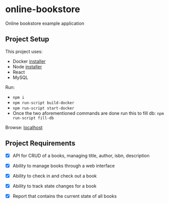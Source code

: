 # online-bookstore
 Online bookstore example application

## Project Setup
This project uses:
- Docker [installer](https://www.docker.com/get-started)
- Node [installer](https://nodejs.org/en/download/)
- React
- MySQL

Run:
- `npm i`
- `npm run-script build-docker`
- `npm run-script start-docker`
- Once the two aforementioned commands are done run this to fill db: `npm run-script fill-db`

Browse:
[localhost](http://localhost:8080)

## Project Requirements
- [x] API for CRUD of a books, managing title, author, isbn, description
- [x] Ability to manage books through a web interface
- [x] Ability to check in and check out a book
- [x] Ability to track state changes for a book
- [x] Report that contains the current state of all books

